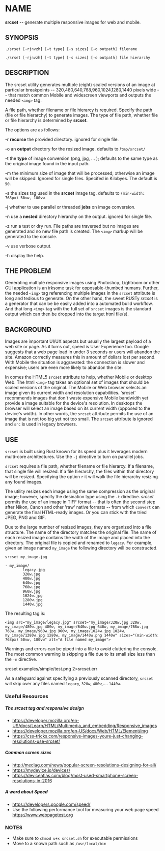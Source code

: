 # NAME

**srcset** -- generate multiple responsive images for web and mobile.

## SYNOPSIS

`./srset [-rjnvzh] [—t type] [-s sizes] [-o outpath] filename`

`./srset [-rjnvzh] [—t type] [-s sizes] [-o outpath] file hierarchy`

## DESCRIPTION

The srcset utility generates multiple (eight) scaled versions of an image at particular breakpoints -- 320,480,640,768,960,1024,1280,1440 pixels wide -- that match common Mobile and widescreen viewports and outputs the needed `<img>` tag.

A file path, whether filename or file hierarcy is required. Specify the path (file or file hierarchy) to generate images. The type of file path, whether file or file hierarchy is determined by **srcset**.

The options are as follows:

-r  **recurse** the provided directory. ignored for single file.

-o  an **output** directory for the resized image. defaults to /`tmp/srcset/`

-t  the **type** of image conversion (png, jpg, ... ); defaults to the same type as the original image found in the input path.

-m  the minimum size of image that will be processed; otherwise an image will be skipped. Ignored for single files. Specifed in Kilobyes. The default is `50`.

-s  the sizes tag used in the **srcset** image tag. defaults to `(min-width: 768px) 50vw, 100vw`

-j  whether to use parallel or threaded **jobs** on image conversion.

-n  use a **nested** directory hierarchy on the output. ignored for single file.

-z  run a test or dry run. File paths are traversed but no images are generated and no new file path is created. The `<img>` markup will be generated to the console.

-v  use verbose output.

-h   display the help.

## THE PROBLEM

Generating multiple responsive images using Photoshop, Lightroom or other GUI application is an irksome task for opposable-thumbed humans. Further, the needed `<img>` tag referencing multiple images in the `srcset` attribute is long and tedious to generate. On the other hand, the sweet RUSTy *srcset* is a generator that can be be easily added into a automated build workflow. And that long `<img>` tag with the full set of `srcset` images is the standard output which can then be dropped into the target html file(s).

## BACKGROUND

Images are important UI/UX aspects but usually the largest payload of a web site or page. As it turns out, speed is User Experience too. Google suggests that a web page load in under 3 seconds or users will abandon the site. Amazon correctly measures this in amount of dollars lost per second. With Mobile the situation is aggravated: the connection is slower and expensive; users are even more likely to abandon the site.

In comes the HTML5 `srcset` attribute to help, whether Mobile or desktop Web. The html `<img>` tag takes an optional set of images that should be scaled versions of the original. The Mobile or Web browser selects an image given its current width and resolution capabilities. 'srcset' recommends images that don't waste expensive Mobile bandwidth yet provide a image suitable for the device's resolution. In desktops the browser will select an image based on its current width (opposed to the device's width). In other words, the `srcset` attribute permits the use of an image that is not too big yet not too small. The `srcset` attribute is ignored and `src` is used in legacy browsers.

## USE

`srcset` is built using Rust known for its speed plus it leverages modern multi-core architectures. Use the `-j` directive to turn on parallel jobs.

`srcset` requires a file path, whether filename or file hierarcy. If a filename, that single file will resized. If a file hierarchy, the files within that directory will be resized. Specifying the option `r` it will walk the file hierarchy resizing any found images.

The utility resizes each image using the same compression as the original image; however, specify the desination type using the `-t` directive. *srcset* permits the use of an image in TIFF format -- that is often the second step after Nikon, Canon and other 'raw' native formats -- from which `convert` can generate the final HTML-ready images. Or you can stick with the tried JPEG, PNG and GIF.


Due to the large number of resized images, they are organized into a file structure. The name of the directory matches the original file. The name of each resized image contains the width of the image and placed into the directory. The original file is copied and renamed to `legacy`. For example, given an image named `my_image` the following directory will be constructed.

```
srcset my_image.jpg

- my_image/
        legacy.jpg
        320w.jpg
        480w.jpg
        640w.jpg
        768w.jpg
        960w.jpg
        1024w.jpg
        1280w.jpg
        1440w.jpg
```

The resulting tag is:

```
<img src="my_image/legacy.jpg" srcset="my_image/320w.jpg 320w, my_image/480w.jpg 480w, my_image/640w.jpg 640w, my_image/768w.jpg 768w, my_image/960w.jpg 960w, my_image/1024w.jpg 1024w, my_image/1280w.jpg 1280w, my_image/1440w.png 1440w" sizes="(min-width: 768px) 50vw, 100vw" alt="A file named my_image">
```

Warnings and errors can be piped into a file to avoid cluttering the console. The most common warning is skipping a file due to its small size less than the `-m` directive.

srcset examples/simple/test.png 2>srcset.err

As a safeguard against specifying a previously scanned directory, `srcset` will skip over any files named `legacy`, `320w`, `480w`,.... `1440w`.


### Useful Resources

##### The srcset tag and responsive design

- https://developer.mozilla.org/en-US/docs/Learn/HTML/Multimedia_and_embedding/Responsive_images
- https://developer.mozilla.org/en-US/docs/Web/HTML/Element/img
- https://css-tricks.com/responsive-images-youre-just-changing-resolutions-use-srcset/

##### Common screen sizes

- http://mediag.com/news/popular-screen-resolutions-designing-for-all/
- https://mydevice.io/devices/
- https://deviceatlas.com/blog/most-used-smartphone-screen-resolutions-in-2016

##### A word about Speed

- https://developers.google.com/speed/
- Use the following performance tool for measuring your web page speed https://www.webpagetest.org

### NOTES

- Make sure to `chmod u+x srcset.sh` for executable permissions
- Move to a known path such as `/usr/local/bin`

